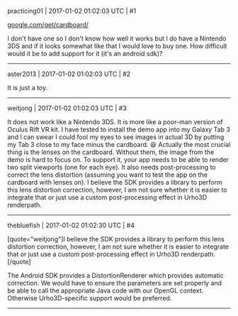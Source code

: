 practicing01 | 2017-01-02 01:02:03 UTC | #1

[google.com/get/cardboard/](https://www.google.com/get/cardboard/)

I don't have one so I don't know how well it works but I do have a Nintendo 3DS and if it looks somewhat like that I would love to buy one.  How difficult would it be to add support for it (it's an android sdk)?

-------------------------

aster2013 | 2017-01-02 01:02:03 UTC | #2

It is just a toy.

-------------------------

weitjong | 2017-01-02 01:02:03 UTC | #3

It does not work like a Nintendo 3DS. It is more like a poor-man version of Oculus Rift VR kit. I have tested to install the demo app into my Galaxy Tab 3 and I can swear I could fool my eyes to see images in actual 3D by putting my Tab 3 close to my face minus the cardboard. :laughing:  Actually the most crucial thing is the lenses on the cardboard. Without them, the image from the demo is hard to focus on. To support it, your app needs to be able to render two split viewports (one for each eye). It also needs post-processing to correct the lens distortion (assuming you want to test the app on the cardboard with lenses on). I believe the SDK provides a library to perform this lens distortion correction, however, I am not sure whether it is easier to integrate that or just use a custom post-processing effect in Urho3D renderpath.

-------------------------

thebluefish | 2017-01-02 01:02:30 UTC | #4

[quote="weitjong"]I believe the SDK provides a library to perform this lens distortion correction, however, I am not sure whether it is easier to integrate that or just use a custom post-processing effect in Urho3D renderpath.[/quote]

The Android SDK provides a DistortionRenderer which provides automatic correction. We would have to ensure the parameters are set properly and be able to call the appropriate Java code with our OpenGL context. Otherwise Urho3D-specific support would be preferred.

-------------------------

